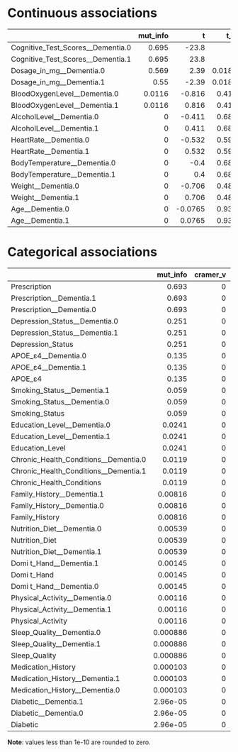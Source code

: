 # Continuous associations

|                                   |   mut_info |        t |    t_p |        U |   U_p |        W |   W_p |   cohen_d |   AUROC |     corr |   corr_p |
|:----------------------------------|-----------:|---------:|-------:|---------:|------:|---------:|------:|----------:|--------:|---------:|---------:|
| Cognitive_Test_Scores__Dementia.0 |     0.695  | -23.8    | 0      | 0        | 0     |  inf     | 0     |   3.07    |   1     |  0.839   |   0      |
| Cognitive_Test_Scores__Dementia.1 |     0.695  |  23.8    | 0      | 1.59e+04 | 0     | -inf     | 0     |  -3.07    |   1     | -0.839   |   0      |
| Dosage_in_mg__Dementia.0          |     0.569  |   2.39   | 0.0183 | 8.32e+03 | 0.459 |   -0.565 | 0.572 |  -0.311   |   0.525 | -0.154   |   0.0142 |
| Dosage_in_mg__Dementia.1          |     0.55   |  -2.39   | 0.0183 | 7.54e+03 | 0.459 |    0.565 | 0.572 |   0.311   |   0.525 |  0.154   |   0.0142 |
| BloodOxygenLevel__Dementia.0      |     0.0116 |  -0.816  | 0.415  | 7.53e+03 | 0.485 |    0.696 | 0.486 |   0.103   |   0.525 |  0.0515  |   0.415  |
| BloodOxygenLevel__Dementia.1      |     0.0116 |   0.816  | 0.415  | 8.33e+03 | 0.485 |   -0.696 | 0.486 |  -0.103   |   0.525 | -0.0515  |   0.415  |
| AlcoholLevel__Dementia.0          |     0      |  -0.411  | 0.681  | 7.7e+03  | 0.695 |    0.392 | 0.695 |   0.0519  |   0.514 |  0.026   |   0.681  |
| AlcoholLevel__Dementia.1          |     0      |   0.411  | 0.681  | 8.16e+03 | 0.695 |   -0.392 | 0.695 |  -0.0519  |   0.514 | -0.026   |   0.681  |
| HeartRate__Dementia.0             |     0      |  -0.532  | 0.595  | 7.63e+03 | 0.601 |    0.523 | 0.601 |   0.067   |   0.519 |  0.0336  |   0.596  |
| HeartRate__Dementia.1             |     0      |   0.532  | 0.595  | 8.23e+03 | 0.601 |   -0.523 | 0.601 |  -0.067   |   0.519 | -0.0336  |   0.596  |
| BodyTemperature__Dementia.0       |     0      |  -0.4    | 0.689  | 7.69e+03 | 0.681 |    0.411 | 0.681 |   0.0504  |   0.515 |  0.0253  |   0.69   |
| BodyTemperature__Dementia.1       |     0      |   0.4    | 0.689  | 8.17e+03 | 0.681 |   -0.411 | 0.681 |  -0.0504  |   0.515 | -0.0253  |   0.69   |
| Weight__Dementia.0                |     0      |  -0.706  | 0.481  | 7.53e+03 | 0.487 |    0.689 | 0.491 |   0.0893  |   0.525 |  0.0447  |   0.479  |
| Weight__Dementia.1                |     0      |   0.706  | 0.481  | 8.33e+03 | 0.487 |   -0.689 | 0.491 |  -0.0893  |   0.525 | -0.0447  |   0.479  |
| Age__Dementia.0                   |     0      |  -0.0765 | 0.939  | 7.85e+03 | 0.894 |    0.134 | 0.894 |   0.00963 |   0.505 |  0.00483 |   0.939  |
| Age__Dementia.1                   |     0      |   0.0765 | 0.939  | 8.01e+03 | 0.894 |   -0.134 | 0.894 |  -0.00963 |   0.505 | -0.00483 |   0.939  |

# Categorical associations

|                                       |   mut_info |   cramer_v |        H |      H_p |
|:--------------------------------------|-----------:|-----------:|---------:|---------:|
| Prescription                          |   0.693    |          0 |   0      | 0        |
| Prescription__Dementia.1              |   0.693    |          0 | 228      | 0        |
| Prescription__Dementia.0              |   0.693    |          0 | 223      | 0        |
| Depression_Status__Dementia.0         |   0.251    |          0 |  31.9    | 1.61e-08 |
| Depression_Status__Dementia.1         |   0.251    |          0 |  24.6    | 7.11e-07 |
| Depression_Status                     |   0.251    |          0 |   0      | 0        |
| APOE_ε4__Dementia.0                   |   0.135    |          0 |  13.8    | 0.000199 |
| APOE_ε4__Dementia.1                   |   0.135    |          0 |  19.5    | 9.88e-06 |
| APOE_ε4                               |   0.135    |          0 |   0      | 0        |
| Smoking_Status__Dementia.1            |   0.059    |          0 | 205      | 0        |
| Smoking_Status__Dementia.0            |   0.059    |          0 | 197      | 0        |
| Smoking_Status                        |   0.059    |          0 |   0      | 0        |
| Education_Level__Dementia.0           |   0.0241   |          0 | 164      | 0        |
| Education_Level__Dementia.1           |   0.0241   |          0 | 170      | 0        |
| Education_Level                       |   0.0241   |          0 |   0      | 0        |
| Chronic_Health_Conditions__Dementia.0 |   0.0119   |          0 |  11.5    | 0.000697 |
| Chronic_Health_Conditions__Dementia.1 |   0.0119   |          0 |  14.9    | 0.000116 |
| Chronic_Health_Conditions             |   0.0119   |          0 |   0      | 0        |
| Family_History__Dementia.1            |   0.00816  |          0 |   0.0317 | 0.859    |
| Family_History__Dementia.0            |   0.00816  |          0 |   0.285  | 0.593    |
| Family_History                        |   0.00816  |          0 |   0      | 0        |
| Nutrition_Diet__Dementia.0            |   0.00539  |          0 |  55.5    | 0        |
| Nutrition_Diet                        |   0.00539  |          0 |   0      | 0        |
| Nutrition_Diet__Dementia.1            |   0.00539  |          0 |  62.1    | 0        |
| Domi   t_Hand__Dementia.1             |   0.00145  |          0 |   0.959  | 0.328    |
| Domi   t_Hand                         |   0.00145  |          0 |   0      | 0        |
| Domi   t_Hand__Dementia.0             |   0.00145  |          0 |   0.0714 | 0.789    |
| Physical_Activity__Dementia.0         |   0.00116  |          0 |  36.6    | 1.43e-09 |
| Physical_Activity__Dementia.1         |   0.00116  |          0 |  42.4    | 0        |
| Physical_Activity                     |   0.00116  |          0 |   0      | 0        |
| Sleep_Quality__Dementia.0             |   0.000886 |          0 |   0.199  | 0.656    |
| Sleep_Quality__Dementia.1             |   0.000886 |          0 |   1.34   | 0.247    |
| Sleep_Quality                         |   0.000886 |          0 |   0      | 0        |
| Medication_History                    |   0.000103 |          0 |   0      | 0        |
| Medication_History__Dementia.1        |   0.000103 |          0 |   0.792  | 0.373    |
| Medication_History__Dementia.0        |   0.000103 |          0 |   0.0317 | 0.859    |
| Diabetic__Dementia.1                  |   2.96e-05 |          0 |   0.0713 | 0.789    |
| Diabetic__Dementia.0                  |   2.96e-05 |          0 |   0.198  | 0.656    |
| Diabetic                              |   2.96e-05 |          0 |   0      | 0        |

**Note**: values less than 1e-10 are rounded to zero.
